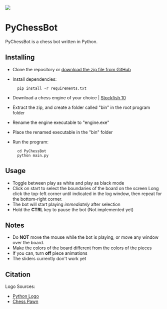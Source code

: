 ![](https://i.imgur.com/nXCZXwm.png)


# PyChessBot

PyChessBot is a chess bot written in Python. 

Installing
----------
- Clone the repository or [download the zip file from GitHub](https://github.com/LouisAsanaka/PyChessBot/archive/master.zip)
- Install dependencies:

        pip install -r requirements.txt

- Download a chess engine of your choice | [Stockfish 10](https://stockfishchess.org/files/stockfish-10-win.zip)
- Extract the zip, and create a folder called "bin" in the root program folder
- Rename the engine executable to "engine.exe"
- Place the renamed executable in the "bin" folder

- Run the program:

        cd PyChessBot
        python main.py
    
Usage
-----

- Toggle between play as white and play as black mode
- Click on start to select the boundaries of the board on the screen
Long click the top-left corner until indicated in the log window,
then repeat for the bottom-right corner.
- The bot will start playing _immediately_ after selection
- Hold the **CTRL** key to pause the bot (Not implemented yet)

Notes
-----

- Do **NOT** move the mouse while the bot is playing, or move any window over the board.
- Make the colors of the board different from the colors of the pieces
- If you can, turn **off** piece animations
- The sliders currently don't work yet


Citation
--------
Logo Sources:
- [Python Logo](https://commons.wikimedia.org/wiki/File:Python-logo-notext.svg)
- [Chess Pawn](https://www.clipartmax.com/middle/m2H7i8b1m2H7m2b1_pawn-chess-figure-chess/)